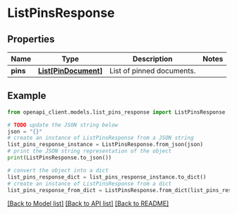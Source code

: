 # ListPinsResponse


## Properties

Name | Type | Description | Notes
------------ | ------------- | ------------- | -------------
**pins** | [**List[PinDocument]**](PinDocument.md) | List of pinned documents. | 

## Example

```python
from openapi_client.models.list_pins_response import ListPinsResponse

# TODO update the JSON string below
json = "{}"
# create an instance of ListPinsResponse from a JSON string
list_pins_response_instance = ListPinsResponse.from_json(json)
# print the JSON string representation of the object
print(ListPinsResponse.to_json())

# convert the object into a dict
list_pins_response_dict = list_pins_response_instance.to_dict()
# create an instance of ListPinsResponse from a dict
list_pins_response_from_dict = ListPinsResponse.from_dict(list_pins_response_dict)
```
[[Back to Model list]](../README.md#documentation-for-models) [[Back to API list]](../README.md#documentation-for-api-endpoints) [[Back to README]](../README.md)


